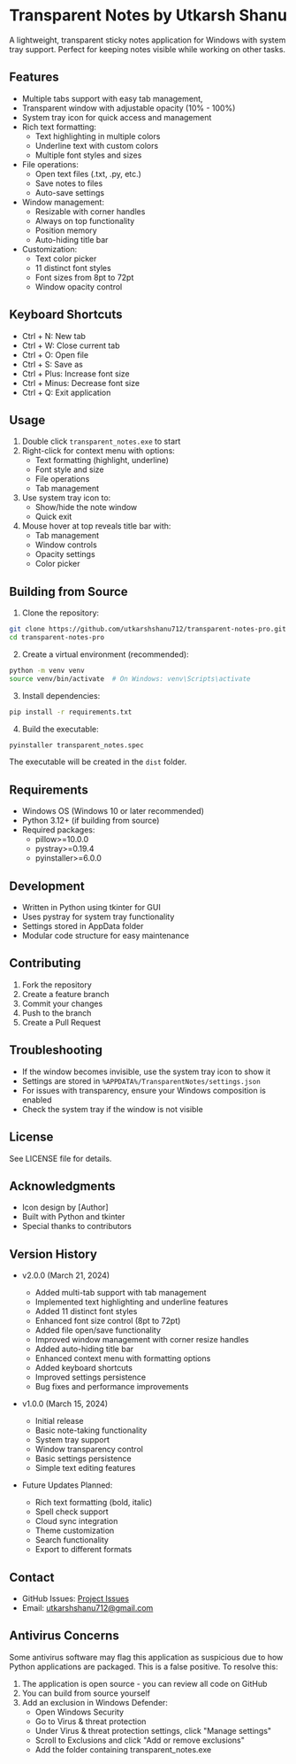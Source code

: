 # Transparent Notes by Utkarsh Shanu

A lightweight, transparent sticky notes application for Windows with system tray support. Perfect for keeping notes visible while working on other tasks.

## Features
- Multiple tabs support with easy tab management,
- Transparent window with adjustable opacity (10% - 100%)
- System tray icon for quick access and management
- Rich text formatting:
  - Text highlighting in multiple colors
  - Underline text with custom colors
  - Multiple font styles and sizes
- File operations:
  - Open text files (.txt, .py, etc.)
  - Save notes to files
  - Auto-save settings
- Window management:
  - Resizable with corner handles
  - Always on top functionality
  - Position memory
  - Auto-hiding title bar
- Customization:
  - Text color picker
  - 11 distinct font styles
  - Font sizes from 8pt to 72pt
  - Window opacity control


## Keyboard Shortcuts
- Ctrl + N: New tab
- Ctrl + W: Close current tab
- Ctrl + O: Open file
- Ctrl + S: Save as
- Ctrl + Plus: Increase font size
- Ctrl + Minus: Decrease font size
- Ctrl + Q: Exit application

## Usage
1. Double click `transparent_notes.exe` to start
2. Right-click for context menu with options:
   - Text formatting (highlight, underline)
   - Font style and size
   - File operations
   - Tab management
3. Use system tray icon to:
   - Show/hide the note window
   - Quick exit
4. Mouse hover at top reveals title bar with:
   - Tab management
   - Window controls
   - Opacity settings
   - Color picker

## Building from Source

1. Clone the repository:
```bash
git clone https://github.com/utkarshshanu712/transparent-notes-pro.git
cd transparent-notes-pro
```

2. Create a virtual environment (recommended):
```bash
python -m venv venv
source venv/bin/activate  # On Windows: venv\Scripts\activate
```

3. Install dependencies:
```bash
pip install -r requirements.txt
```

4. Build the executable:
```bash
pyinstaller transparent_notes.spec
```

The executable will be created in the `dist` folder.

## Requirements
- Windows OS (Windows 10 or later recommended)
- Python 3.12+ (if building from source)
- Required packages:
  - pillow>=10.0.0
  - pystray>=0.19.4
  - pyinstaller>=6.0.0

## Development
- Written in Python using tkinter for GUI
- Uses pystray for system tray functionality
- Settings stored in AppData folder
- Modular code structure for easy maintenance

## Contributing
1. Fork the repository
2. Create a feature branch
3. Commit your changes
4. Push to the branch
5. Create a Pull Request

## Troubleshooting
- If the window becomes invisible, use the system tray icon to show it
- Settings are stored in `%APPDATA%/TransparentNotes/settings.json`
- For issues with transparency, ensure your Windows composition is enabled
- Check the system tray if the window is not visible

## License
See LICENSE file for details.

## Acknowledgments
- Icon design by [Author]
- Built with Python and tkinter
- Special thanks to contributors

## Version History
- v2.0.0 (March 21, 2024)
  - Added multi-tab support with tab management
  - Implemented text highlighting and underline features
  - Added 11 distinct font styles
  - Enhanced font size control (8pt to 72pt)
  - Added file open/save functionality
  - Improved window management with corner resize handles
  - Added auto-hiding title bar
  - Enhanced context menu with formatting options
  - Added keyboard shortcuts
  - Improved settings persistence
  - Bug fixes and performance improvements

- v1.0.0 (March 15, 2024)
  - Initial release
  - Basic note-taking functionality
  - System tray support
  - Window transparency control
  - Basic settings persistence
  - Simple text editing features

- Future Updates Planned:
  - Rich text formatting (bold, italic)
  - Spell check support
  - Cloud sync integration
  - Theme customization
  - Search functionality
  - Export to different formats

## Contact
- GitHub Issues: [Project Issues](https://github.com/utkarshshanu712/transparent-notes-pro/issues)
- Email: utkarshshanu712@gmail.com

## Antivirus Concerns

Some antivirus software may flag this application as suspicious due to how Python applications are packaged. This is a false positive. To resolve this:

1. The application is open source - you can review all code on GitHub
2. You can build from source yourself
3. Add an exclusion in Windows Defender:
   - Open Windows Security
   - Go to Virus & threat protection
   - Under Virus & threat protection settings, click "Manage settings"
   - Scroll to Exclusions and click "Add or remove exclusions"
   - Add the folder containing transparent_notes.exe
